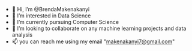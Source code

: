 - 👋 Hi, I’m @BrendaMakenakanyi
- 👀 I’m interested in Data Science
- 🌱 I’m currently pursuing  Computer Science
- 💞️ I’m looking to collaborate on any machine learning projects and data analysis
- 📫 you can reach me using my email "makenakanyi7@gmail.com"


